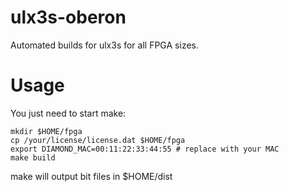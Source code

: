 # ulx3s-oberon

Automated builds for ulx3s for all FPGA sizes.

# Usage

You just need to start make:

```
mkdir $HOME/fpga
cp /your/license/license.dat $HOME/fpga
export DIAMOND_MAC=00:11:22:33:44:55 # replace with your MAC
make build
```
make will output bit files in $HOME/dist

